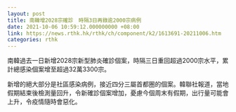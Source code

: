 ```yaml
---
layout: post
title: 南韓增2028宗確診　時隔3日再錄逾2000宗病例
date: 2021-10-06 10:59:12.000000000 +08:00
link: https://news.rthk.hk/rthk/ch/component/k2/1613691-20211006.htm
categories: rthk
---
```


南韓過去一日新增2028宗新型肺炎確診個案，時隔三日重回超過2000宗水平，累計總感染個案增至超過32萬3300宗。

新增的絕大部分是社區感染病例，接近四分三屬首都圈的個案。韓聯社報道，當地假期結束後檢測量回升，令新確診個案增加，憂慮今個周末有假期，出行量可能會上升，令疫情隨時會惡化。
